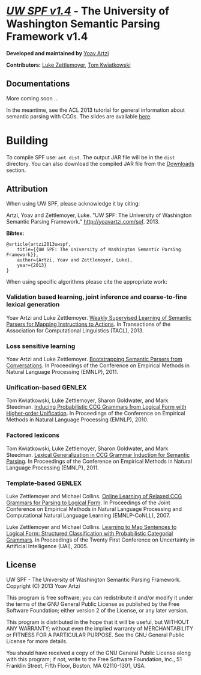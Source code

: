 # [_**UW SPF v1.4**_](http://yoavartzi.com/spf) - The University of Washington Semantic Parsing Framework v1.4

**Developed and maintained by** [Yoav Artzi](http://yoavartzi.com)

**Contributors:** [Luke Zettlemoyer](http://homes.cs.washington.edu/~lsz/), [Tom Kwiatkowski](http://homes.cs.washington.edu/~tomk/)

## Documentations

More coming soon … 

In the meantime, see the ACL 2013 tutorial for general information about semantic parsing with CCGs. The slides are available [here](http://yoavartzi.com).

# Building

To compile SPF use: `ant dist`. The output JAR file will be in the `dist` directory. You can also download the compiled JAR file from the [Downloads](https://bitbucket.org/yoavartzi/spf/downloads) section.

## Attribution

When using UW SPF, please acknowledge it by citing:

Artzi, Yoav and Zettlemoyer, Luke. "UW SPF: The University of Washington Semantic Parsing Framework." http://yoavartzi.com/spf.  2013.

**Bibtex:**

    @article{artzi2013uwspf,
        title={{UW SPF: The University of Washington Semantic Parsing Framework}},
        author={Artzi, Yoav and Zettlemoyer, Luke},
        year={2013}
    }

When using specific algorithms please cite the appropriate work:

### Validation based learning, joint inference and coarse-to-fine lexical generation

Yoav Artzi and Luke Zettlemoyer. [Weakly Supervised Learning of Semantic Parsers for Mapping Instructions to Actions](http://yoavartzi.com/pub/az-tacl.2013.pdf). In Transactions of the Association for Computational Linguistics (TACL), 2013.

### Loss sensitive learning

Yoav Artzi and Luke Zettlemoyer. [Bootstrapping Semantic Parsers from Conversations](http://yoavartzi.com/pub/2011.emnlp.az.pdf). In Proceedings of the Conference on Empirical Methods in Natural Language Processing (EMNLP), 2011.

### Unification-based GENLEX

Tom Kwiatkowski, Luke Zettlemoyer, Sharon Goldwater, and Mark Steedman. [Inducing Probabilistic CCG Grammars from Logical Form with Higher-order Unification](http://homes.cs.washington.edu/~lsz/papers/kzgs-emnlp2010.pdf). In Proceedings of the Conference on Empirical Methods in Natural Language Processing (EMNLP), 2010.

### Factored lexicons

Tom Kwiatkowski, Luke Zettlemoyer, Sharon Goldwater, and Mark Steedman. [Lexical Generalization in CCG Grammar Induction for Semantic Parsing](http://homes.cs.washington.edu/~lsz/papers/kzgs-emnlp2011.pdf). In Proceedings of the Conference on Empirical Methods in Natural Language Processing (EMNLP), 2011.

### Template-based GENLEX

Luke Zettlemoyer and Michael Collins. [Online Learning of Relaxed CCG Grammars for Parsing to Logical Form](http://homes.cs.washington.edu/~lsz/papers/zc-emnlp07.pdf). In Proceedings of the Joint Conference on Empirical Methods in Natural Language Processing and Computational Natural Language Learning (EMNLP-CoNLL), 2007.

Luke Zettlemoyer and Michael Collins. [Learning to Map Sentences to Logical Form: Structured Classification with Probabilistic Categorial Grammars](http://homes.cs.washington.edu/~lsz/papers/zc-uai05.pdf). In Proceedings of the Twenty First Conference on Uncertainty in Artificial Intelligence (UAI), 2005.

## License

UW SPF - The University of Washington Semantic Parsing Framework. Copyright (C) 2013 Yoav Artzi

This program is free software; you can redistribute it and/or modify it under
the terms of the GNU General Public License as published by the Free Software
Foundation; either version 2 of the License, or any later version.

This program is distributed in the hope that it will be useful, but WITHOUT
ANY WARRANTY; without even the implied warranty of MERCHANTABILITY or FITNESS
FOR A PARTICULAR PURPOSE. See the GNU General Public License for more
details.

You should have received a copy of the GNU General Public License along with
this program; if not, write to the Free Software Foundation, Inc., 51
Franklin Street, Fifth Floor, Boston, MA 02110-1301, USA.

